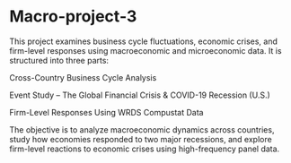 # Macro-project-3
This project examines business cycle fluctuations, economic crises, and firm-level responses using macroeconomic and microeconomic data. It is structured into three parts:

   Cross-Country Business Cycle Analysis
   
   Event Study – The Global Financial Crisis & COVID-19 Recession (U.S.)
   
   Firm-Level Responses Using WRDS Compustat Data
   
The objective is to analyze macroeconomic dynamics across countries, study how economies responded to two major recessions, and explore firm-level reactions to economic crises using high-frequency panel data.
